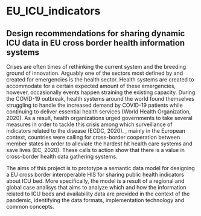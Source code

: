 # EU_ICU_indicators
## Design recommendations for sharing dynamic ICU data in EU cross border health information systems

Crises are often times of rethinking the current system and the breeding ground of innovation. Arguably one of the sectors most defined by and created for emergencies is the health sector. 
Health systems are created to accommodate for a certain expected amount of these emergencies, however, occasionally events happen straining the existing capacity. 
During the COVID-19 outbreak, health systems around the world found themselves struggling to handle the increased demand by COVID-19 patients while continuing to deliver essential health services (World Health Organization, 2020). 
As a result, health organizations urged governments to take several measures in order to tackle this crisis among which surveillance of indicators related to the disease (ECDC, 2020).
, mainly in the European context, countries were calling for cross-border cooperation between member states in order to alleviate the hardest hit health care systems and save lives (EC, 2020). 
These calls to action show that there is a value in cross-border health data gathering systems. 

The aims of this project is to prototype a semantic data model for designing a EU cross border interoperable HIS for sharing public health indicators about ICU bed.
More specifically, the model is a result of a regional and global case analisys that aims to analyze which and how the information related to ICU beds and availability data are provided in the context of the pandemic, identifying the data formats, implementation technology and common concepts.
